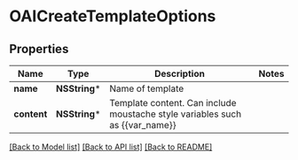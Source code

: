 # OAICreateTemplateOptions

## Properties
Name | Type | Description | Notes
------------ | ------------- | ------------- | -------------
**name** | **NSString*** | Name of template | 
**content** | **NSString*** | Template content. Can include moustache style variables such as {{var_name}} | 

[[Back to Model list]](../README#documentation-for-models) [[Back to API list]](../README#documentation-for-api-endpoints) [[Back to README]](../README)


